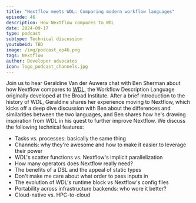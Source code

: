 ```yaml
---
title: "Nextflow meets WDL: Comparing modern workflow languages"
episode: 46
description: How Nextflow compares to WDL
date: 2024-09-17
type: podcast
subtype: Technical discussion
youtubeid: TBD
image: /img/podcast_ep46.png
tags: Nextflow
author: Developer advocates
icon: logo_podcast_channels.jpg
---
```


Join us to hear Geraldine Van der Auwera chat with Ben Sherman about how Nextflow compares to [WDL](https://openwdl.org/), the Workflow Description Language originally developed at the Broad Institute. After a brief introduction to the history of WDL, Geraldine shares her experience moving to Nextflow, which kicks off a deep dive discussion with Ben about the differences and similarities between the two languages, and Ben shares how he's drawing inspiration from WDL in his quest to further improve Nextflow. <!-- end-archive-description --> We discuss the following technical features:

- Tasks vs. processes: basically the same thing
- Channels: why they're awesome and how to make it easier to leverage their power
- WDL's scatter functions vs. Nextflow's implicit parallelization
- How many operators does Nextflow really need?
- The benefits of a DSL and the appeal of static types
- Don't make me care about what order to pass inputs in
- The evolution of WDL's runtime block vs Nextflow's config files
- Portability across infrastructure backends: who wore it better?
- Cloud-native vs. HPC-to-cloud